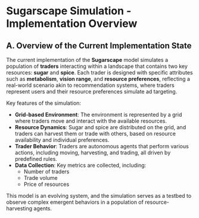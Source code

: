 # Sugarscape Simulation - Implementation Overview

## A. Overview of the Current Implementation State

The current implementation of the **Sugarscape** model simulates a population of **traders** interacting within a landscape that contains two key resources: **sugar** and **spice**. Each trader is designed with specific attributes such as **metabolism**, **vision range**, and **resource preferences**, reflecting a real-world scenario akin to recommendation systems, where traders represent users and their resource preferences simulate ad targeting.

Key features of the simulation:

- **Grid-based Environment**: The environment is represented by a grid where traders move and interact with the available resources.
- **Resource Dynamics**: Sugar and spice are distributed on the grid, and traders can harvest them or trade with others, based on resource availability and individual preferences.
- **Trader Behavior**: Traders are autonomous agents that perform various actions, including moving, harvesting, and trading, all driven by predefined rules.
- **Data Collection**: Key metrics are collected, including:
  - Number of traders
  - Trade volume
  - Price of resources

This model is an evolving system, and the simulation serves as a testbed to observe complex emergent behaviors in a population of resource-harvesting agents.

